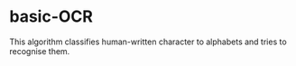 # basic-OCR
This algorithm classifies human-written character to alphabets and tries to recognise them.
